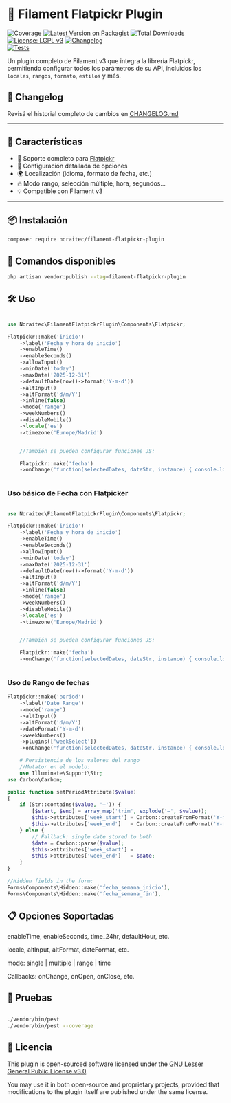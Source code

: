 # 🧩 Filament Flatpickr Plugin


[![Coverage](https://codecov.io/gh/Noraitec/filament-flatpickr-plugin/branch/main/graph/badge.svg)](https://codecov.io/gh/Noraitec/filament-flatpickr-plugin)
[![Latest Version on Packagist](https://img.shields.io/packagist/v/noraitec/filament-flatpickr-plugin.svg)](https://packagist.org/packages/noraitec/filament-flatpickr-plugin)
[![Total Downloads](https://img.shields.io/packagist/dt/noraitec/filament-flatpickr-plugin.svg)](https://packagist.org/packages/noraitec/filament-flatpickr-plugin)
[![License: LGPL v3](https://img.shields.io/badge/License-LGPL%20v3-blue.svg)](https://www.gnu.org/licenses/lgpl-3.0)
[![Changelog](https://img.shields.io/badge/changelog-keepachangelog-brightgreen.svg)](https://github.com/Noraitec/filament-flatpickr-plugin/blob/main/CHANGELOG.md)  
[![Tests](https://github.com/Noraitec/filament-flatpickr-plugin/actions/workflows/tests.yml/badge.svg)](https://github.com/Noraitec/filament-flatpickr-plugin/actions/workflows/tests.yml)



Un plugin completo de Filament v3 que integra la librería Flatpickr, permitiendo configurar todos los parámetros de su API, incluidos los `locales`, `rangos`, `formato`, `estilos` y más.


## 🧾 Changelog

Revisá el historial completo de cambios en [CHANGELOG.md](./CHANGELOG.md)

---

## 🚀 Características

- 📅 Soporte completo para [Flatpickr](https://flatpickr.js.org/)
- 🧩 Configuración detallada de opciones
- 🌍 Localización (idioma, formato de fecha, etc.)
- 🔥 Modo rango, selección múltiple, hora, segundos...
- 💡 Compatible con Filament v3

---

## 📦 Instalación

```bash
composer require noraitec/filament-flatpickr-plugin

```

## 🔧 Comandos disponibles

```bash
php artisan vendor:publish --tag=filament-flatpickr-plugin

```

## 🛠️ Uso



```php

use Noraitec\FilamentFlatpickrPlugin\Components\Flatpickr;

Flatpickr::make('inicio')
    ->label('Fecha y hora de inicio')
    ->enableTime()
    ->enableSeconds()
    ->allowInput()
    ->minDate('today')
    ->maxDate('2025-12-31')
    ->defaultDate(now()->format('Y-m-d'))
    ->altInput()
    ->altFormat('d/m/Y')
    ->inline(false)
    ->mode('range')
    ->weekNumbers()
    ->disableMobile()
    ->locale('es')
    ->timezone('Europe/Madrid')


    //También se pueden configurar funciones JS:

    Flatpickr::make('fecha')
    ->onChange('function(selectedDates, dateStr, instance) { console.log(dateStr); }');



```

### Uso básico de Fecha con Flatpicker

```php

use Noraitec\FilamentFlatpickrPlugin\Components\Flatpickr;

Flatpickr::make('inicio')
    ->label('Fecha y hora de inicio')
    ->enableTime()
    ->enableSeconds()
    ->allowInput()
    ->minDate('today')
    ->maxDate('2025-12-31')
    ->defaultDate(now()->format('Y-m-d'))
    ->altInput()
    ->altFormat('d/m/Y')
    ->inline(false)
    ->mode('range')
    ->weekNumbers()
    ->disableMobile()
    ->locale('es')
    ->timezone('Europe/Madrid')


    //También se pueden configurar funciones JS:

    Flatpickr::make('fecha')
    ->onChange('function(selectedDates, dateStr, instance) { console.log(dateStr); }');



```

### Uso de Rango de fechas

```php
Flatpickr::make('period')
    ->label('Date Range')
    ->mode('range')
    ->altInput()
    ->altFormat('d/m/Y')
    ->dateFormat('Y-m-d')
    ->weekNumbers()
    ->plugins(['weekSelect'])
    ->onChange('function(selectedDates, dateStr, instance) { console.log(dateStr); }');

    # Persistencia de los valores del rango
    //Mutator en el modelo:
    use Illuminate\Support\Str;
use Carbon\Carbon;

public function setPeriodAttribute($value)
{
    if (Str::contains($value, '–')) {
        [$start, $end] = array_map('trim', explode('–', $value));
        $this->attributes['week_start'] = Carbon::createFromFormat('Y-m-d', $start);
        $this->attributes['week_end']   = Carbon::createFromFormat('Y-m-d', $end);
    } else {
        // Fallback: single date stored to both
        $date = Carbon::parse($value);
        $this->attributes['week_start'] =
        $this->attributes['week_end']   = $date;
    }
}

//Hidden fields in the form:
Forms\Components\Hidden::make('fecha_semana_inicio'),
Forms\Components\Hidden::make('fecha_semana_fin'),
```

## 📋 Opciones Soportadas

enableTime, enableSeconds, time_24hr, defaultHour, etc.

locale, altInput, altFormat, dateFormat, etc.

mode: single | multiple | range | time

Callbacks: onChange, onOpen, onClose, etc.

## 🧪 Pruebas


```bash

./vendor/bin/pest
./vendor/bin/pest --coverage

```

## 📄 Licencia


This plugin is open-sourced software licensed under the [GNU Lesser General Public License v3.0](https://www.gnu.org/licenses/lgpl-3.0.html).

You may use it in both open-source and proprietary projects, provided that modifications to the plugin itself are published under the same license.